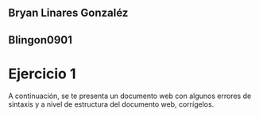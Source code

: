 ## Bryan Linares Gonzaléz 
## Blingon0901
# Ejercicio 1
<p> A continuación, se te presenta un documento web con algunos errores de sintaxis y a nivel
de estructura del documento web, corrígelos. </p>
